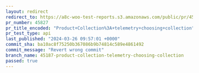 ```yaml
---
layout: redirect
redirect_to: https://a8c-woo-test-reports.s3.amazonaws.com/public/pr/45827/api/index.html
pr_number: 45827
pr_title_encoded: "Product+Collection%3A+telemetry+choosing+collection"
pr_test_type: api
last_published: "2024-03-26 09:57:01 +0000"
commit_sha: ba10ac8f75250b367086b9b74814c589e4861492
commit_message: "Revert wrong commit"
branch_name: 45187-product-collection-telemetry-choosing-collection
passed: true
---
```

